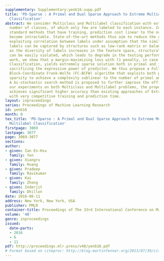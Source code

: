 ```yaml
---
supplementary: Supplementary:yenb16-supp.pdf
title: 'PD-Sparse : A Primal and Dual Sparse Approach to Extreme Multiclass and Multilabel
  Classification'
abstract: We consider Multiclass and Multilabel classification with extremely large
  number of classes, of which only few are labeled to each instance. In such setting,
  standard methods that have training, prediction cost linear to the number of classes
  become intractable. State-of-the-art methods thus aim to reduce the complexity by
  exploiting correlation between labels under assumption that the similarity between
  labels can be captured by structures such as low-rank matrix or balanced tree. However,
  as the diversity of labels increases in the feature space, structural assumption
  can be easily violated, which leads to degrade in the testing performance. In this
  work, we show that a margin-maximizing loss with l1 penalty, in case of Extreme
  Classification, yields extremely sparse solution both in primal and in dual without
  sacrificing the expressive power of predictor. We thus propose a Fully-Corrective
  Block-Coordinate Frank-Wolfe (FC-BCFW) algorithm that exploits both primal and dual
  sparsity to achieve a complexity sublinear to the number of primal and dual variables.
  A bi-stochastic search method is proposed to further improve the efficiency. In
  our experiments on both Multiclass and Multilabel problems, the proposed method
  achieves significant higher accuracy than existing approaches of Extreme Classification
  with very competitive training and prediction time.
layout: inproceedings
series: Proceedings of Machine Learning Research
id: yenb16
month: 0
tex_title: 'PD-Sparse : A Primal and Dual Sparse Approach to Extreme Multiclass and
  Multilabel Classification'
firstpage: 3069
lastpage: 3077
page: 3069-3077
sections: 
author:
- given: Ian En-Hsu
  family: Yen
- given: Xiangru
  family: Huang
- given: Pradeep
  family: Ravikumar
- given: Kai
  family: Zhong
- given: Inderjit
  family: Dhillon
date: 2016-06-11
address: New York, New York, USA
publisher: PMLR
container-title: Proceedings of The 33rd International Conference on Machine Learning
volume: '48'
genre: inproceedings
issued:
  date-parts:
  - 2016
  - 6
  - 11
pdf: http://proceedings.mlr.press/v48/yenb16.pdf
# Format based on citeproc: http://blog.martinfenner.org/2013/07/30/citeproc-yaml-for-bibliographies/
---
```

